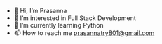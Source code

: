 - 👋 Hi, I’m Prasanna
- 👀 I’m interested in Full Stack Development
- 🌱 I’m currently learning Python
- 📫 How to reach me prasannatry801@gmail.com


<!---
Prasanna-801/Prasanna-801 is a ✨ special ✨ repository because its `README.md` (this file) appears on your GitHub profile.
You can click the Preview link to take a look at your changes.
--->
